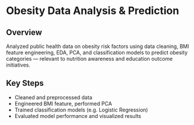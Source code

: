 # Obesity Data Analysis & Prediction

## Overview
Analyzed public health data on obesity risk factors using data cleaning, BMI feature engineering, EDA, PCA, and classification models to predict obesity categories — relevant to nutrition awareness and education outcome initiatives.

## Key Steps
- Cleaned and preprocessed data
- Engineered BMI feature, performed PCA
- Trained classification models (e.g. Logistic Regression)
- Evaluated model performance and visualized results
